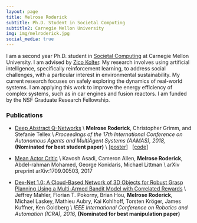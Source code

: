 ```yaml
---
layout: page
title: Melrose Roderick
subtitle: Ph.D. Student in Societal Computing
subtitle2: Carnegie Mellon University
img: img/melroderick.jpg
social_media: true
---
```


I am a second year Ph.D. student in
<a href="http://sc.cs.cmu.edu/" target="_blank">Societal Computing</a>
at Carnegie Mellon University.
I am advised by
<a href="http://zicokolter.com/" target="_blank">Zico Kolter</a>.
My research involves using artificial intelligence, specifically reinforcement learning, to address social challenges, with a particular interest in environmental sustainability.
My current research focuses on safely exploring the dynamics of real-world systems.
I am applying this work to improve the energy efficiency of complex systems, such as in car engines and fusion reactors.
I am funded by the NSF Graduate Research Fellowship.


### __Publications__

* <a href="https://arxiv.org/pdf/1710.00459.pdf" target="_blank">Deep Abstract Q-Networks</a> \\
__Melrose Roderick__, Christopher Grimm, and Stefanie Tellex \\
_Proceedings of the 17th International Conference on Autonomous Agents and MultiAgent Systems (AAMAS), 2018,_ __(Nominated for best student paper)__ \\
<a href="files/2018/daqn_poster.pdf" target="_blank">[poster]</a>
&nbsp;
<a href="https://github.com/chrisgrimm/deep_abstract_q_network" target="_blank">[code]</a>

* <a href="https://www.cl.uni-heidelberg.de/courses/ws17/reinforcement/AsadiETAL17.pdf" target="_blank">Mean Actor Critic</a> \\
Kavosh Asadi, Cameron Allen, __Melrose Roderick__, Abdel-rahman Mohamed, George Konidaris, Michael Littman \\
arXiv preprint arXiv:1709.00503, 2017

* <a href="http://www.brianhou.com/pubs/icra16-dexnet.pdf" target="_blank">Dex-Net  1.0:  A  Cloud-Based  Network  of  3D  Objects  for  Robust  Grasp
Planning Using a Multi-Armed Bandit Model with Correlated Rewards</a> \\
Jeffrey Mahler, Florian T. Pokorny, Brian Hou, __Melrose Roderick__, Michael Laskey, Mathieu Aubry, Kai Kohlhoff, Torsten Kr&#246;ger, James Kuffner, Ken Goldberg \\
_IEEE International Conference on Robotics and Automation (ICRA), 2016,_ __(Nominated for best manipulation paper)__
